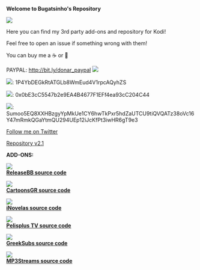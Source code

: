 **Welcome to Bugatsinho's Repository**

![](images/bug.png)

Here you can find my 3rd party add-ons and repository for Kodi!

Feel free to open an issue if something wrong with them!

You can buy me a ☕ or 🍺

PAYPAL: http://bit.ly/donar_paypal            ![](images/QR%20Code.png)

![](https://s2.coinmarketcap.com/static/img/coins/16x16/1.png): 1P4YbDEGkRtATGLb8WmEud4V1rpcAQyhZS

![](https://s2.coinmarketcap.com/static/img/coins/16x16/1027.png): 0x0bE3cC5547b2e9EA4B4677F1EFf4ea93cC204C44
 
![](https://s2.coinmarketcap.com/static/img/coins/16x16/1694.png): Sumoo5EQ8XXHBzgyYpMkUe1CY6hwTkPxr5hdZaUTCU9tiQVQATz38oVc16Y47mRmkQGaYtmQU294UEp12iJcKfPt3iwHR6gT9e3

[Follow me on Twitter](https://twitter.com/bugatsinho)

[Repository v2.1](https://github.com/bugatsinho/bugatsinho.github.io/blob/master/repository.bugatsinho-2.1.zip?raw=true)


**ADD-ONS:**

![](images/rlsBB.png)       
[**ReleaseBB source code**](https://github.com/bugatsinho/bugatsinho.github.io/tree/master/plugin.video.releaseBB) 


![](images/cgr.png)       
[**CartoonsGR source code**](https://github.com/bugatsinho/bugatsinho.github.io/tree/master/plugin.video.cartoonsgr) 

![](images/nov.png)     
[**iNovelas source code**](https://github.com/bugatsinho/bugatsinho.github.io/tree/master/plugin.video.iNovelas)

![](images/pel.png)  
[**Pelisplus TV source code**](https://github.com/bugatsinho/bugatsinho.github.io/tree/master/plugin.video.pelisplus)

![](images/sub.png)     
[**GreekSubs source code**](https://github.com/bugatsinho/bugatsinho.github.io/tree/master/service.subtitles.greeksubs)

![](images/mp3.png)     
[**MP3Streams source code**](https://github.com/bugatsinho/bugatsinho.github.io/tree/master/plugin.audio.mp3streams)
